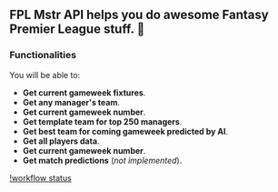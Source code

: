 ## FPL Mstr API helps you do awesome Fantasy Premier League stuff. 🚀

### Functionalities

You will be able to:

* **Get current gameweek fixtures**.
* **Get any manager's team**.
* **Get current gameweek number**.
* **Get template team for top 250 managers**.
* **Get best team for coming gameweek predicted by AI**.
* **Get all players data**.
* **Get current gameweek number**.
* **Get match predictions** (_not implemented_).



[!workflow status](https://github.com/Dofften/FPLMstr_API/actions/workflows/main.yml/badge.svg?event=push)